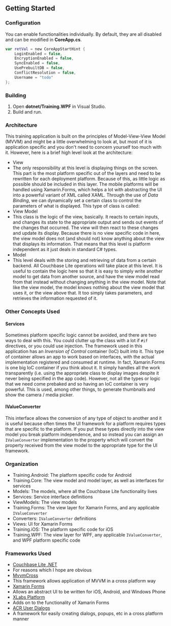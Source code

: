 ## Getting Started

### Configuration

You can enable functionalities individually. By default, they are all disabled and can be modified in **CoreApp.cs**.

```swift
var retVal = new CoreAppStartHint {
    LoginEnabled = false,
    EncryptionEnabled = false,
    SyncEnabled = false,
    UsePrebuiltDB = false,
    ConflictResolution = false,
    Username = "todo"
};
```

### Building

1. Open **dotnet/Training.WPF** in Visual Studio.
2. Build and run.

### Architecture

This training application is built on the principles of Model-View-View Model (MVVM) and might be a little overwhelming to look at, but most of it is application specific and you don't need to concern yourself too much with it.  However, here is a brief high level look at the architecture:

- View
 - The only responsibility at this level is displaying things on the screen.  This part is the most platform specific out of the layers and need to be rewritten for each deployment platform.  Because of this, as little logic as possible should be included in this layer.  The mobile platforms will be handled using Xamarin.Forms, which helps a lot with abstracting the UI into a powerful variant of XML called XAML.  Through the use of *Data Binding*, we can dynamically set a certain class to control the parameters of what is displayed.  This type of class is called:
- View Model
 - This class is the logic of the view, basically.  It reacts to certain inputs, and changes its state to the appropriate output and sends out events of the changes that occurred.  The view will then react to these changes and update its display.  Because there is no view specific code in here, the view model does not (and should not) know anything about the view that displays its information.  That means that this level is platform independent as it just deals in standard C# types.  
- Model
 - This level deals with the storing and retrieving of data from a certain backend.  All Couchbase Lite operations will take place at this level.  It is useful to contain the logic here so that it is easy to simply write another model to get data from another source, and have the view model read from that instead without changing anything in the view model.  Note that like the view model, the model knows nothing about the view model that uses it, or the view above that.  It too simply takes parameters, and retrieves the information requested of it.

### Other Concepts Used

#### Services

Sometimes platform specific logic cannot be avoided, and there are two ways to deal with this.  You could clutter up the class with a lot if `#if` directives, or you could use injection.  The framework used in this application has an *Inversion of Control* container (IoC) built into it.  This type of container allows an app to work based on interfaces, with the actual implementation registered and consumed at runtime.  In fact, Xamarin.Forms is one big IoC container if you think about it.  It simply handles all the work transparently (i.e. using the appropriate class to display images despite it never being specified in the app code).  However, not all the types or logic that we need come prebaked and so having an IoC container is very powerful.  This is used, among other things, to generate thumbnails and show the camera / media picker.

#### IValueConverter

This interface allows the conversion of any type of object to another and it is useful because often times the UI framework for a platform requires types that are specific to the platform.  If you put these types directly into the view model you break platform independence, and so instead you can assign an `IValueConverter` implementation to the property which will convert the property received from the view model to the appropriate type for the UI framework.

### Organization

- Training.Android: The platform specific code for Android
- Training.Core: The view model and model layer, as well as interfaces for services
 - Models: The models, where all the Couchbase Lite functionality lives
 - Services: Service interface definitions
 - ViewModels: The view models
- Training.Forms: The view layer for Xamarin Forms, and any applicable `IValueConverter`
 - Converters: `IValueConverter` definitions
 - Views: UI for Xamarin Forms
- Training.iOS: The platform specific code for iOS
- Training.WPF: The view layer for WPF, any applicable `IValueConverter`, and WPF platform specific code

### Frameworks Used

- [Couchbase Lite .NET](https://github.com/couchbase/couchbase-lite-net)
 - For reasons which I hope are obvious
- [MvvmCross](https://github.com/MvvmCross/MvvmCross)
 - This framework allows application of MVVM in a cross platform way
- [Xamarin Forms](https://www.xamarin.com/forms)
 - Allows an abstract UI to be written for iOS, Android, and Windows Phone
- [XLabs Platform](https://github.com/XLabs/Xamarin-Forms-Labs)
 - Adds on to the functionality of Xamarin Forms
- [ACR User Dialogs](https://github.com/aritchie/userdialogs)
 - A framework for easily creating dialogs, popups, etc in a cross platform manner
